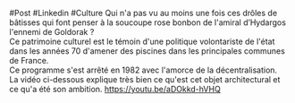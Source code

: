 #Post #Linkedin  #Culture 
Qui n'a pas vu au moins une fois ces drôles de bâtisses qui font penser à la soucoupe rose bonbon de l'amiral d’Hydargos l'ennemi de Goldorak ?  
Ce patrimoine culturel est le témoin d'une politique volontariste de l'état dans les années 70 d'amener des piscines dans les principales communes de France.  
Ce programme s'est arrêté en 1982 avec l'amorce de la décentralisation.  
La vidéo ci-dessous explique très bien ce qu'est cet objet architectural et ce qu'a été son ambition.
https://youtu.be/aDOkkd-hVHQ